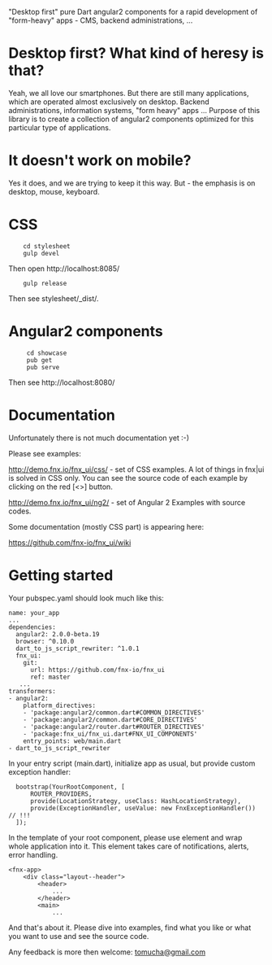 "Desktop first" pure Dart angular2 components for a rapid development of "form-heavy" apps - CMS,
backend administrations, ... 

# Desktop first? What kind of heresy is that?
 
Yeah, we all love our smartphones. But there are still many applications, which are operated almost exclusively on desktop.
Backend administrations, information systems, "form heavy" apps ... Purpose of this library is to create a collection
of angular2 components optimized for this particular type of applications.

# It doesn't work on mobile?

Yes it does, and we are trying to keep it this way. But - the emphasis is on desktop, mouse, keyboard.

# CSS

        cd stylesheet
        gulp devel
        
Then open http://localhost:8085/

        gulp release

Then see stylesheet/_dist/.
         
# Angular2 components
         
         cd showcase
         pub get
         pub serve
         
Then see http://localhost:8080/

# Documentation

Unfortunately there is not much documentation yet :-)

Please see examples:

http://demo.fnx.io/fnx_ui/css/ - set of CSS examples. A lot of things in fnx|ui is solved in CSS only.
You can see the source code of each example by clicking on the red \[<>] button.

http://demo.fnx.io/fnx_ui/ng2/ - set of Angular 2 Examples with source codes.

Some documentation (mostly CSS part) is appearing here:
 
https://github.com/fnx-io/fnx_ui/wiki  

# Getting started

Your pubspec.yaml should look much like this:

    name: your_app
    ...
    dependencies:
      angular2: 2.0.0-beta.19
      browser: ^0.10.0
      dart_to_js_script_rewriter: ^1.0.1
      fnx_ui:
        git:
          url: https://github.com/fnx-io/fnx_ui
          ref: master
       ...
    transformers:
    - angular2:
        platform_directives:
        - 'package:angular2/common.dart#COMMON_DIRECTIVES'
        - 'package:angular2/common.dart#CORE_DIRECTIVES'
        - 'package:angular2/router.dart#ROUTER_DIRECTIVES'
        - 'package:fnx_ui/fnx_ui.dart#FNX_UI_COMPONENTS'
        entry_points: web/main.dart
    - dart_to_js_script_rewriter

In your entry script (main.dart), initialize app as usual, but provide custom exception handler:

      bootstrap(YourRootComponent, [
          ROUTER_PROVIDERS,
          provide(LocationStrategy, useClass: HashLocationStrategy),
          provide(ExceptionHandler, useValue: new FnxExceptionHandler()) // !!!
      ]);

In the template of your root component, please use <fnx-app> element and wrap whole application into it. This element
takes care of notifications, alerts, error handling.

    <fnx-app>
        <div class="layout--header">
            <header>
                ...
            </header>
            <main>
                ...
                
And that's about it. Please dive into examples, find what you like
or what you want to use and see the source code.

Any feedback is more then welcome: tomucha@gmail.com